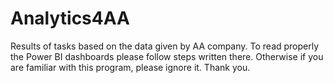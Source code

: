 # Analytics4AA
Results of tasks based on the data given by AA company. To read properly the Power BI dashboards please follow steps written there. Otherwise if you are familiar with this program, please ignore it. Thank you. 
